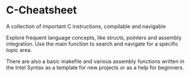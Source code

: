 # C-Cheatsheet
A collection of important C instructions, compilable and navigable

Explore frequent language concepts, like structs, pointers and assembly integration. Use the main function to search and navigate for a specific topic area. 

There are also a basic makefile and various assembly functions written in the Intel Syntax as a template for new projects or as a help for beginners.
